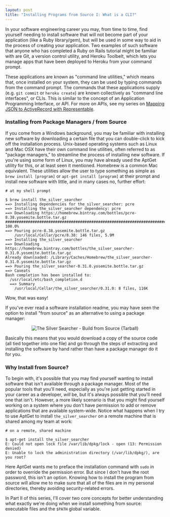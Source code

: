 ```yaml
---
layout: post
title: "Installing Programs from Source I: What is a CLI?"
---
```


In your software engineering career you may, from time to time, find yourself needing to install software that will not become part of your application (like a Ruby library/gem), but will be used in some way to aid in the process of creating your application. Two examples of such software that anyone who has completed a Ruby on Rails tutorial might be familiar with are Git, a version control utility, and Heroku Toolbelt, which lets you manage apps that have been deployed to Heroku from your command prompt. 

These applications are known as "command line utilities," which means that, once installed on your system, they can be used by typing commands from the command prompt. The commands that these applications supply (e.g. `git commit` or `heroku create`) are known collectively as "command line interfaces", or CLIs. This is similar to the concept of an Application Programming Interface, or API. For more on APIs, see my series on [Mapping JSON to ActiveRecord with Representable](http://bit.ly/1MPslCO). 

### Installing from Package Managers / from Source

If you come from a Windows background, you may be familiar with installing new software by downloading a certain file that you can double-click to kick off the installation process. Unix-based operating systems such as Linux and Mac OSX have their own command line utilities, often referred to as "package managers," to streamline the process of installing new software. If you're using some form of Linux, you may have already used the AptGet utility for this, or at least seen it mentioned. Homebrew is a common Mac equivalent. These utilities allow the user to type something as simple as `brew install [program]` or `apt-get install [program]` at their prompt and install new software with little, and in many cases no, further effort: 

```
# at my shell prompt

$ brew install the_silver_searcher
==> Installing dependencies for the_silver_searcher: pcre
==> Installing the_silver_searcher dependency: pcre
==> Downloading https://homebrew.bintray.com/bottles/pcre-8.38.yosemite.bottle.tar.gz
######################################################################## 100.0%
==> Pouring pcre-8.38.yosemite.bottle.tar.gz
    /usr/local/Cellar/pcre/8.38: 146 files, 5.9M
==> Installing the_silver_searcher
==> Downloading https://homebrew.bintray.com/bottles/the_silver_searcher-0.31.0.yosemite.bottle.tar.gz
Already downloaded: /Library/Caches/Homebrew/the_silver_searcher-0.31.0.yosemite.bottle.tar.gz
==> Pouring the_silver_searcher-0.31.0.yosemite.bottle.tar.gz
==> Caveats
Bash completion has been installed to:
  /usr/local/etc/bash_completion.d
  ==> Summary
    /usr/local/Cellar/the_silver_searcher/0.31.0: 8 files, 116K
```

Wow, that was easy!

If you've ever read a software installation readme, you may have seen the option to install "from source" as an alternative to using a package manager:

<center><img src="http://i.imgur.com/Fba95fh.png" alt="The Silver Searcher - Build from Source (Tarball)"></center>

Basically this means that you would download a copy of the source code (all tied together into one file) and go through the steps of extracting and installing the software by hand rather than have a package manager do it for you. 

### Why Install from Source?

To begin with, it's possible that you may find yourself wanting to install software that isn't available through a package manager. Most of the popular tools that you'll need, especially as you're just getting started in your career as a developer, _will_ be, but it's always possible that you'll need one that isn't. However, a more likely scenario is that you might find yourself working on a system where you don't have permission to add or remove applications that are available system-wide. Notice what happens when I try to use AptGet to install `the_silver_searcher` on a remote machine that is shared among my team at work:

```
# on a remote, shared machine

$ apt-get install the_silver_searcher
E: Could not open lock file /var/lib/dpkg/lock - open (13: Permission denied)
E: Unable to lock the administration directory (/var/lib/dpkg/), are you root?
```

Here AptGet wants me to preface the installation command with `sudo` in order to override the permission error. But since I don't have the root password, this isn't an option. Knowing how to install the program from source will allow me to make sure that all of the files are in my personal directories, thereby avoiding security-related errors. 

In Part II of this series, I'll cover two core concepts for better understanding what exactly we're doing when we install something from source: executable files and the `$PATH` global variable.
